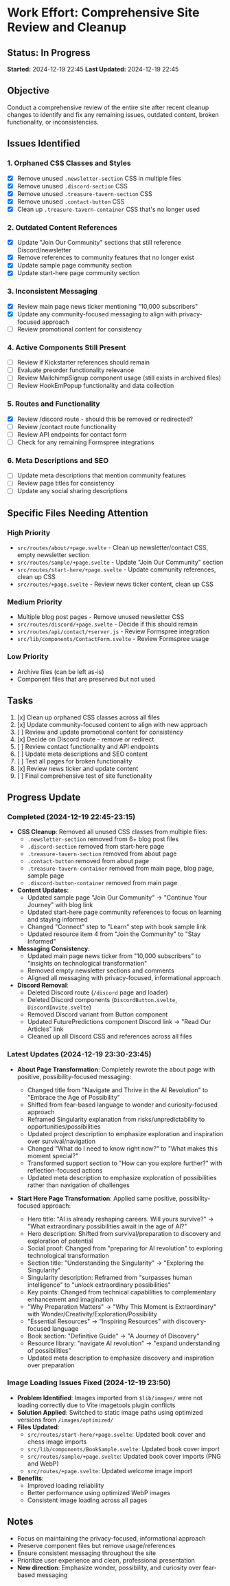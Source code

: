 # Work Effort: Comprehensive Site Review and Cleanup

## Status: In Progress
**Started:** 2024-12-19 22:45
**Last Updated:** 2024-12-19 22:45

## Objective
Conduct a comprehensive review of the entire site after recent cleanup changes to identify and fix any remaining issues, outdated content, broken functionality, or inconsistencies.

## Issues Identified

### 1. Orphaned CSS Classes and Styles
- [x] Remove unused `.newsletter-section` CSS in multiple files
- [x] Remove unused `.discord-section` CSS
- [x] Remove unused `.treasure-tavern-section` CSS
- [x] Remove unused `.contact-button` CSS
- [x] Clean up `.treasure-tavern-container` CSS that's no longer used

### 2. Outdated Content References
- [x] Update "Join Our Community" sections that still reference Discord/newsletter
- [x] Remove references to community features that no longer exist
- [x] Update sample page community section
- [x] Update start-here page community section

### 3. Inconsistent Messaging
- [x] Review main page news ticker mentioning "10,000 subscribers"
- [x] Update any community-focused messaging to align with privacy-focused approach
- [ ] Review promotional content for consistency

### 4. Active Components Still Present
- [ ] Review if Kickstarter references should remain
- [ ] Evaluate preorder functionality relevance
- [ ] Review MailchimpSignup component usage (still exists in archived files)
- [ ] Review HookEmPopup functionality and data collection

### 5. Routes and Functionality
- [x] Review /discord route - should this be removed or redirected?
- [ ] Review /contact route functionality
- [ ] Review API endpoints for contact form
- [ ] Check for any remaining Formspree integrations

### 6. Meta Descriptions and SEO
- [ ] Update meta descriptions that mention community features
- [ ] Review page titles for consistency
- [ ] Update any social sharing descriptions

## Specific Files Needing Attention

### High Priority
- `src/routes/about/+page.svelte` - Clean up newsletter/contact CSS, empty newsletter section
- `src/routes/sample/+page.svelte` - Update "Join Our Community" section
- `src/routes/start-here/+page.svelte` - Update community references, clean up CSS
- `src/routes/+page.svelte` - Review news ticker content, clean up CSS

### Medium Priority
- Multiple blog post pages - Remove unused newsletter CSS
- `src/routes/discord/+page.svelte` - Decide if this should remain
- `src/routes/api/contact/+server.js` - Review Formspree integration
- `src/lib/components/ContactForm.svelte` - Review Formspree usage

### Low Priority
- Archive files (can be left as-is)
- Component files that are preserved but not used

## Tasks
1. [x] Clean up orphaned CSS classes across all files
2. [x] Update community-focused content to align with new approach
3. [ ] Review and update promotional content for consistency
4. [x] Decide on Discord route - remove or redirect
5. [ ] Review contact functionality and API endpoints
6. [ ] Update meta descriptions and SEO content
7. [ ] Test all pages for broken functionality
8. [x] Review news ticker and update content
9. [ ] Final comprehensive test of site functionality

## Progress Update

### Completed (2024-12-19 22:45-23:15)
- **CSS Cleanup**: Removed all unused CSS classes from multiple files:
  - `.newsletter-section` removed from 6+ blog post files
  - `.discord-section` removed from start-here page
  - `.treasure-tavern-section` removed from about page
  - `.contact-button` removed from about page
  - `.treasure-tavern-container` removed from main page, blog page, sample page
  - `.discord-button-container` removed from main page
- **Content Updates**:
  - Updated sample page "Join Our Community" → "Continue Your Journey" with blog link
  - Updated start-here page community references to focus on learning and staying informed
  - Changed "Connect" step to "Learn" step with book sample link
  - Updated resource item 4 from "Join the Community" to "Stay Informed"
- **Messaging Consistency**:
  - Updated main page news ticker from "10,000 subscribers" to "insights on technological transformation"
  - Removed empty newsletter sections and comments
  - Aligned all messaging with privacy-focused, informational approach
- **Discord Removal**:
  - Deleted Discord route (`/discord` page and loader)
  - Deleted Discord components (`DiscordButton.svelte`, `DiscordInvite.svelte`)
  - Removed Discord variant from Button component
  - Updated FuturePredictions component Discord link → "Read Our Articles" link
  - Cleaned up all Discord CSS and references across all files

### Latest Updates (2024-12-19 23:30-23:45)
- **About Page Transformation**: Completely rewrote the about page with positive, possibility-focused messaging:
  - Changed title from "Navigate and Thrive in the AI Revolution" to "Embrace the Age of Possibility"
  - Shifted from fear-based language to wonder and curiosity-focused approach
  - Reframed Singularity explanation from risks/unpredictability to opportunities/possibilities
  - Updated project description to emphasize exploration and inspiration over survival/navigation
  - Changed "What do I need to know right now?" to "What makes this moment special?"
  - Transformed support section to "How can you explore further?" with reflection-focused actions
  - Updated meta description to emphasize exploration of possibilities rather than navigation of challenges

- **Start Here Page Transformation**: Applied same positive, possibility-focused approach:
  - Hero title: "AI is already reshaping careers. Will yours survive?" → "What extraordinary possibilities await in the age of AI?"
  - Hero description: Shifted from survival/preparation to discovery and exploration of potential
  - Social proof: Changed from "preparing for AI revolution" to exploring technological transformation
  - Section title: "Understanding the Singularity" → "Exploring the Singularity"
  - Singularity description: Reframed from "surpasses human intelligence" to "unlock extraordinary possibilities"
  - Key points: Changed from technical capabilities to complementary enhancement and imagination
  - "Why Preparation Matters" → "Why This Moment is Extraordinary" with Wonder/Creativity/Exploration/Possibility
  - "Essential Resources" → "Inspiring Resources" with discovery-focused language
  - Book section: "Definitive Guide" → "A Journey of Discovery"
  - Resource library: "navigate AI revolution" → "expand understanding of possibilities"
  - Updated meta description to emphasize discovery and inspiration over preparation

### Image Loading Issues Fixed (2024-12-19 23:50)
- **Problem Identified**: Images imported from `$lib/images/` were not loading correctly due to Vite imagetools plugin conflicts
- **Solution Applied**: Switched to static image paths using optimized versions from `/images/optimized/`
- **Files Updated**:
  - `src/routes/start-here/+page.svelte`: Updated book cover and chess image imports
  - `src/lib/components/BookSample.svelte`: Updated book cover import
  - `src/routes/sample/+page.svelte`: Updated book cover imports (PNG and WebP)
  - `src/routes/+page.svelte`: Updated welcome image import
- **Benefits**:
  - Improved loading reliability
  - Better performance using optimized WebP images
  - Consistent image loading across all pages

## Notes
- Focus on maintaining the privacy-focused, informational approach
- Preserve component files but remove usage/references
- Ensure consistent messaging throughout the site
- Prioritize user experience and clean, professional presentation
- **New direction**: Emphasize wonder, possibility, and curiosity over fear-based messaging